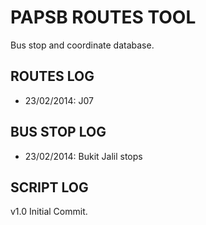 PAPSB ROUTES TOOL
================
Bus stop and coordinate database.

ROUTES LOG
---
- 23/02/2014: J07

BUS STOP LOG
---
- 23/02/2014: Bukit Jalil stops

SCRIPT LOG
---------

v1.0 Initial Commit.
